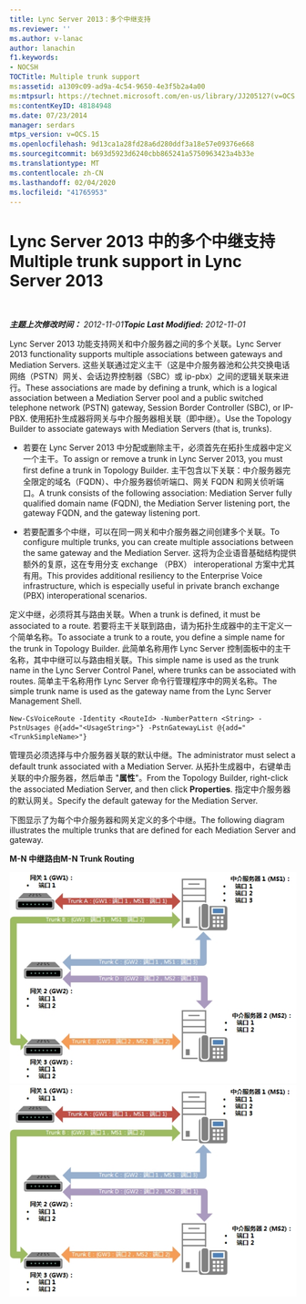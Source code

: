 ```yaml
---
title: Lync Server 2013：多个中继支持
ms.reviewer: ''
ms.author: v-lanac
author: lanachin
f1.keywords:
- NOCSH
TOCTitle: Multiple trunk support
ms:assetid: a1309c09-ad9a-4c54-9650-4e3f5b2a4a00
ms:mtpsurl: https://technet.microsoft.com/en-us/library/JJ205127(v=OCS.15)
ms:contentKeyID: 48184948
ms.date: 07/23/2014
manager: serdars
mtps_version: v=OCS.15
ms.openlocfilehash: 9d13ca1a28fd28a6d280ddf3a18e57e09376e668
ms.sourcegitcommit: b693d5923d6240cbb865241a5750963423a4b33e
ms.translationtype: MT
ms.contentlocale: zh-CN
ms.lasthandoff: 02/04/2020
ms.locfileid: "41765953"
---
```

<div data-xmlns="http://www.w3.org/1999/xhtml">

<div class="topic" data-xmlns="http://www.w3.org/1999/xhtml" data-msxsl="urn:schemas-microsoft-com:xslt" data-cs="http://msdn.microsoft.com/en-us/">

<div data-asp="http://msdn2.microsoft.com/asp">

# <a name="multiple-trunk-support-in-lync-server-2013"></a><span data-ttu-id="e206d-102">Lync Server 2013 中的多个中继支持</span><span class="sxs-lookup"><span data-stu-id="e206d-102">Multiple trunk support in Lync Server 2013</span></span>

</div>

<div id="mainSection">

<div id="mainBody">

<span> </span>

<span data-ttu-id="e206d-103">_**主题上次修改时间：** 2012-11-01_</span><span class="sxs-lookup"><span data-stu-id="e206d-103">_**Topic Last Modified:** 2012-11-01_</span></span>

<span data-ttu-id="e206d-104">Lync Server 2013 功能支持网关和中介服务器之间的多个关联。</span><span class="sxs-lookup"><span data-stu-id="e206d-104">Lync Server 2013 functionality supports multiple associations between gateways and Mediation Servers.</span></span> <span data-ttu-id="e206d-105">这些关联通过定义主干（这是中介服务器池和公共交换电话网络（PSTN）网关、会话边界控制器（SBC）或 ip-pbx）之间的逻辑关联来进行。</span><span class="sxs-lookup"><span data-stu-id="e206d-105">These associations are made by defining a trunk, which is a logical association between a Mediation Server pool and a public switched telephone network (PSTN) gateway, Session Border Controller (SBC), or IP-PBX.</span></span> <span data-ttu-id="e206d-106">使用拓扑生成器将网关与中介服务器相关联（即中继）。</span><span class="sxs-lookup"><span data-stu-id="e206d-106">Use the Topology Builder to associate gateways with Mediation Servers (that is, trunks).</span></span>

  - <span data-ttu-id="e206d-107">若要在 Lync Server 2013 中分配或删除主干，必须首先在拓扑生成器中定义一个主干。</span><span class="sxs-lookup"><span data-stu-id="e206d-107">To assign or remove a trunk in Lync Server 2013, you must first define a trunk in Topology Builder.</span></span> <span data-ttu-id="e206d-108">主干包含以下关联：中介服务器完全限定的域名（FQDN）、中介服务器侦听端口、网关 FQDN 和网关侦听端口。</span><span class="sxs-lookup"><span data-stu-id="e206d-108">A trunk consists of the following association: Mediation Server fully qualified domain name (FQDN), the Mediation Server listening port, the gateway FQDN, and the gateway listening port.</span></span>

  - <span data-ttu-id="e206d-109">若要配置多个中继，可以在同一网关和中介服务器之间创建多个关联。</span><span class="sxs-lookup"><span data-stu-id="e206d-109">To configure multiple trunks, you can create multiple associations between the same gateway and the Mediation Server.</span></span> <span data-ttu-id="e206d-110">这将为企业语音基础结构提供额外的复原，这在专用分支 exchange （PBX） interoperational 方案中尤其有用。</span><span class="sxs-lookup"><span data-stu-id="e206d-110">This provides additional resiliency to the Enterprise Voice infrastructure, which is especially useful in private branch exchange (PBX) interoperational scenarios.</span></span>

<span data-ttu-id="e206d-111">定义中继，必须将其与路由关联。</span><span class="sxs-lookup"><span data-stu-id="e206d-111">When a trunk is defined, it must be associated to a route.</span></span> <span data-ttu-id="e206d-112">若要将主干关联到路由，请为拓扑生成器中的主干定义一个简单名称。</span><span class="sxs-lookup"><span data-stu-id="e206d-112">To associate a trunk to a route, you define a simple name for the trunk in Topology Builder.</span></span> <span data-ttu-id="e206d-113">此简单名称用作 Lync Server 控制面板中的主干名称，其中中继可以与路由相关联。</span><span class="sxs-lookup"><span data-stu-id="e206d-113">This simple name is used as the trunk name in the Lync Server Control Panel, where trunks can be associated with routes.</span></span> <span data-ttu-id="e206d-114">简单主干名称用作 Lync Server 命令行管理程序中的网关名称。</span><span class="sxs-lookup"><span data-stu-id="e206d-114">The simple trunk name is used as the gateway name from the Lync Server Management Shell.</span></span>

    New-CsVoiceRoute -Identity <RouteId> -NumberPattern <String> -PstnUsages @{add="<UsageString>"} -PstnGatewayList @{add="<TrunkSimpleName>"}

<span data-ttu-id="e206d-115">管理员必须选择与中介服务器关联的默认中继。</span><span class="sxs-lookup"><span data-stu-id="e206d-115">The administrator must select a default trunk associated with a Mediation Server.</span></span> <span data-ttu-id="e206d-116">从拓扑生成器中，右键单击关联的中介服务器，然后单击 "**属性**"。</span><span class="sxs-lookup"><span data-stu-id="e206d-116">From the Topology Builder, right-click the associated Mediation Server, and then click **Properties**.</span></span> <span data-ttu-id="e206d-117">指定中介服务器的默认网关。</span><span class="sxs-lookup"><span data-stu-id="e206d-117">Specify the default gateway for the Mediation Server.</span></span>

<span data-ttu-id="e206d-118">下图显示了为每个中介服务器和网关定义的多个中继。</span><span class="sxs-lookup"><span data-stu-id="e206d-118">The following diagram illustrates the multiple trunks that are defined for each Mediation Server and gateway.</span></span>

<span data-ttu-id="e206d-119">**M-N 中继路由**</span><span class="sxs-lookup"><span data-stu-id="e206d-119">**M-N Trunk Routing**</span></span>

<span data-ttu-id="e206d-120">![多个中继分配。](images/JJ205127.c61cd9a7-d8d9-4e02-83b9-ab62519a48c4(OCS.15).jpg "多个中继分配。")</span><span class="sxs-lookup"><span data-stu-id="e206d-120">![Multiple trunk assignments.](images/JJ205127.c61cd9a7-d8d9-4e02-83b9-ab62519a48c4(OCS.15).jpg "Multiple trunk assignments.")</span></span>

</div>

<span> </span>

</div>

</div>

</div>

